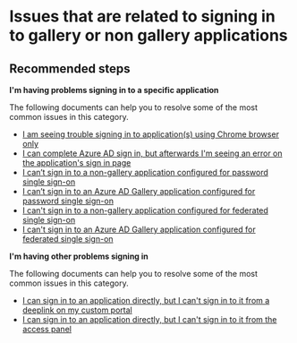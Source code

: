 <properties
    pageTitle="Issues that are related to signing in to gallery and non gallery applications"
    description="Issues Signing In to Applications/Gallery + bring-your-own applications"
    service="microsoft.aad"
    resource="Microsoft_AAD_IAM"
    authors="luleon"
    ms.author="marwa"
    selfHelpType="generic"
    supportTopicIds="32596848"
    productPesIds="16575"
    cloudEnvironments="public"
    	articleId="178a0efc-4ef9-4905-b034-3f25484e7772"
	ownershipId="AzureIdentity_EnterpriseApps"
/>

# Issues that are related to signing in to gallery or non gallery applications

## **Recommended steps**

**I'm having problems signing in to a specific application**

The following documents can help you to resolve some of the most common issues in this category.

  * [I am seeing trouble signing in to application(s) using Chrome browser only](https://docs.microsoft.com/office365/troubleshoot/miscellaneous/chrome-behavior-affects-applications)
  * [I can complete Azure AD sign in, but afterwards I'm seeing an error on the application's sign in page](https://docs.microsoft.com/azure/active-directory/application-sign-in-problem-application-error/?WT.mc_id=UI_AAD_Apps_Sign_In_Support_L2_Gallery)
  * [I can’t sign in to a non-gallery application configured for password single sign-on](https://docs.microsoft.com/azure/active-directory/application-sign-in-problem-password-sso-non-gallery/?WT.mc_id=UI_AAD_Apps_Sign_In_Support_L2_Gallery)
  * [I can’t sign in to an Azure AD Gallery application configured for password single sign-on](https://docs.microsoft.com/azure/active-directory/application-sign-in-problem-password-sso-gallery/?WT.mc_id=UI_AAD_Apps_Sign_In_Support_L2_Gallery)
  * [I can't sign in to a non-gallery application configured for federated single sign-on](https://docs.microsoft.com/azure/active-directory/application-sign-in-problem-federated-sso-non-gallery/?WT.mc_id=UI_AAD_Apps_Sign_In_Support_L2_Gallery)
  * [I can't sign in to an Azure AD Gallery application configured for federated single sign-on](https://docs.microsoft.com/azure/active-directory/application-sign-in-problem-federated-sso-gallery/?WT.mc_id=UI_AAD_Apps_Sign_In_Support_L2_Gallery)

**I'm having other problems signing in**

The following documents can help you to resolve some of the most common issues in this category.

  * [I can sign in to an application directly, but I can't sign in to it from a deeplink on my custom portal](https://docs.microsoft.com/azure/active-directory/application-sign-in-other-problem-deeplink/?WT.mc_id=UI_AAD_Apps_Sign_In_Support_L2_Gallery)
  * [I can sign in to an application directly, but I can't sign in to it from the access panel](https://docs.microsoft.com/azure/active-directory/application-sign-in-other-problem-access-panel/?WT.mc_id=UI_AAD_Apps_Sign_In_Support_L2_Gallery)

